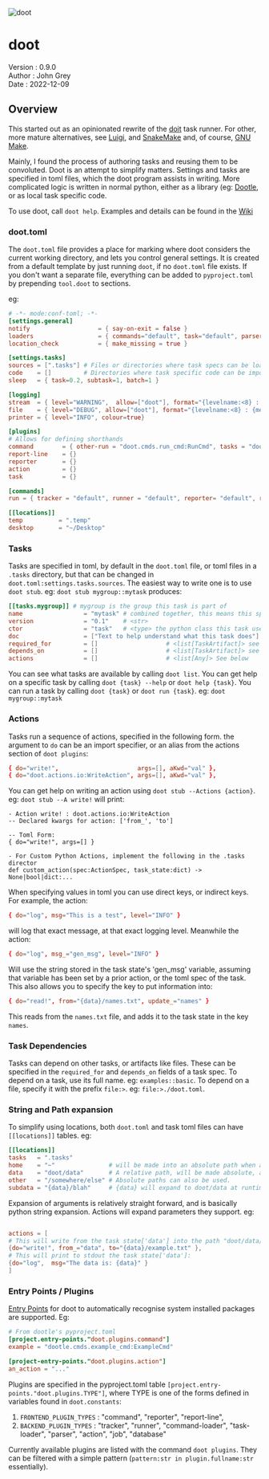 ![doot](https://github.com/jgrey4296/doot/assets/5943270/170a5631-6175-4d92-8d66-e26aa2c2e472)
# doot
Version : 0.9.0  
Author  : John Grey  
Date    : 2022-12-09  

## Overview
This started out as an opinionated rewrite of the [doit](https://pydoit.org/contents.html) task runner.
For other, more mature alternatives, see [Luigi](https://github.com/spotify/luigi), and [SnakeMake](https://github.com/snakemake/snakemake)
and, of course, [GNU Make](https://www.gnu.org/software/make/).

Mainly, I found the process of authoring tasks and reusing them to be convoluted.
Doot is an attempt to simplify matters.
Settings and tasks are specified in toml files, which the doot program assists in writing.
More complicated logic is written in normal python, either as a library (eg: [Dootle](https://github.com/jgrey4296/dootle),
or as local task specific code.

To use doot, call `doot help`.
Examples and details can be found in the [Wiki](https://github.com/jgrey4296/doot/wiki)

### doot.toml
The `doot.toml` file provides a place for marking where doot considers the current working directory,
and lets you control general settings.
It is created from a default template by just running `doot`, if no `doot.toml` file exists.
If you don't want a separate file, everything can be added to `pyproject.toml` by prepending `tool.doot` to sections.

eg:
``` toml
# -*- mode:conf-toml; -*-
[settings.general]
notify                   = { say-on-exit = false }
loaders                  = { commands="default", task="default", parser="default"}
location_check           = { make_missing = true }

[settings.tasks]
sources = [".tasks"] # Files or directories where task specs can be loaded from, expanded according to [[locations]] keys
code    = []         # Directories where task specific code can be imported from, expanded according to [[locations]] keys
sleep   = { task=0.2, subtask=1, batch=1 }

[logging]
stream  = { level="WARNING",  allow=["doot"], format="{levelname:<8} : {message}", colour=true }
file    = { level="DEBUG", allow=["doot"], format="{levelname:<8} : {message:<20} :|: (module:{module} line:{lineno} fn:{funcName})" }
printer = { level="INFO", colour=true}

[plugins]
# Allows for defining shorthands
command        = { other-run = "doot.cmds.run_cmd:RunCmd", tasks = "doot.cmds.list_cmd:ListCmd" }
report-line    = {}
reporter       = {}
action         = {}
task           = {}

[commands]
run = { tracker = "default", runner = "default", reporter= "default", report-line = []}

[[locations]]
temp          = ".temp"
desktop       = "~/Desktop"
```


### Tasks
Tasks are specified in toml, by default in the `doot.toml` file, or toml files in a `.tasks` directory, but that can be changed in `doot.toml:settings.tasks.sources`.
The easiest way to write one is to use `doot stub`.
eg: `doot stub mygroup::mytask` produces:

``` toml
[[tasks.mygroup]] # mygroup is the group this task is part of
name                 = "mytask" # combined together, this means this specific task is `mygroup::mytask`
version              = "0.1"    # <str>
ctor                 = "task"   # <type> the python class this task uses. See the plugins listed in 'doot plugins'
doc                  = ["Text to help understand what this task does"] # <list[str]>
required_for         = []                   # <list[TaskArtifact]> see below
depends_on           = []                   # <list[TaskArtifact]> see below
actions              = []                   # <list[Any]> See below
```

You can see what tasks are available by calling `doot list`.
You can get help on a specific task by calling `doot {task} --help` or `doot help {task}`.
You can run a task by calling `doot {task}` or `doot run {task}`.
eg: `doot mygroup::mytask`

### Actions
Tasks run a sequence of actions, specified in the following form. the argument to `do` can be an import specifier,
or an alias from the actions section of `doot plugins`:

``` toml
{ do="write!",                      args=[], aKwd="val" },
{ do="doot.actions.io:WriteAction", args=[], aKwd="val" },
```

You can get help on writing an action using `doot stub --Actions {action}`. eg: `doot stub --A write!` will print:

```
- Action write! : doot.actions.io:WriteAction
-- Declared kwargs for action: ['from_', 'to']

-- Toml Form:
{ do="write!", args=[] }

- For Custom Python Actions, implement the following in the .tasks director
def custom_action(spec:ActionSpec, task_state:dict) -> None|bool|dict:...
```

When specifying values in toml you can use direct keys, or indirect keys.
For example, the action:
``` toml
{ do="log", msg="This is a test", level="INFO" }
```
will log that exact message, at that exact logging level.
Meanwhile the action:

``` toml
{ do="log", msg_="gen_msg", level="INFO" }
```
Will use the string stored in the task state's 'gen_msg' variable, assuming that variable has been set by a prior action, or the toml spec of the task.
This also allows you to specify the key to put information into:

``` toml
{ do="read!", from="{data}/names.txt", update_="names" }
```
This reads from the `names.txt` file, and adds it to the task state in the key `names`.

### Task Dependencies
Tasks can depend on other tasks, or artifacts like files.
These can be specified in the `required_for` and `depends_on` fields of a task spec.
To depend on a task, use its full name. eg: `examples::basic`.
To depend on a file, specify it with the prefix `file:>`. eg: `file:>./doot.toml`.

### String and Path expansion
To simplify using locations, both `doot.toml` and task toml files can have `[[locations]]` tables.
eg:
``` toml
[[locations]]
tasks   = ".tasks"
home    = "~"               # will be made into an absolute path when a task uses the {home} key in a path.
data    = "doot/data"       # A relative path, will be made absolute, according to cwd.
other   = "/somewhere/else" # Absolute paths can also be used.
subdata = "{data}/blah"     # {data} will expand to doot/data at runtime
```

Expansion of arguments is relatively straight forward, and is basically python string expansion.
Actions will expand parameters they support.
eg:
``` toml

actions = [
# This will write from the task state['data'] into the path "doot/data/example.txt":
{do="write!", from_="data", to="{data}/example.txt" },
# This will print to stdout the task state['data']:
{do="log",  msg="The data is: {data}" }
]
```

### Entry Points / Plugins
[Entry Points](https://packaging.python.org/en/latest/specifications/pyproject-toml/#entry-points) for doot to automatically recognise system installed packages are supported. Eg:

``` toml
# From dootle's pyproject.toml
[project.entry-points."doot.plugins.command"]
example = "dootle.cmds.example_cmd:ExampleCmd"

[project-entry-points."doot.plugins.action"]
an_action = "..."
```

Plugins are specified in the pyproject.toml table `[project.entry-points."doot.plugins.TYPE"]`,
where TYPE is one of the forms defined in variables found in `doot.constants`:
1) `FRONTEND_PLUGIN_TYPES` : "command", "reporter", "report-line",
2) `BACKEND_PLUGIN_TYPES`  : "tracker", "runner", "command-loader", "task-loader", "parser", "action", "job", "database"

Currently available plugins are listed with the command `doot plugins`.
They can be filtered with a simple pattern (`pattern:str in plugin.fullname:str` essentially).
